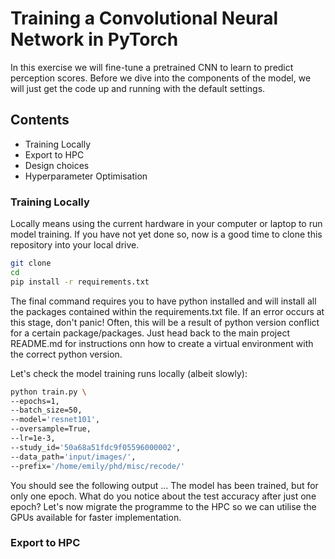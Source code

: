 # Training a Convolutional Neural Network in PyTorch

In this exercise we will fine-tune a pretrained CNN to learn to predict perception scores. Before we dive into the components of the model, we will just get the code up and running with the default settings.

## Contents
- Training Locally 
- Export to HPC
- Design choices
- Hyperparameter Optimisation

<!-- Since we will now be working with the full model and full dataset, we will want to optimise the performance using a GPU.  -->
### Training Locally
Locally means using the current hardware in your computer or laptop to run model training. If you have not yet done so, now is a good time to clone this repository into your local drive.
```sh
git clone 
cd 
pip install -r requirements.txt
```
The final command requires you to have python installed and will install all the packages contained within the requirements.txt file. If an error occurs at this stage, don't panic! Often, this will be a result of python version conflict for a certain package/packages. Just head back to the main project README.md for instructions onn how to create a virtual environment with the correct python version.

Let's check the model training runs locally (albeit slowly):
```sh
python train.py \
--epochs=1,
--batch_size=50, 
--model='resnet101',
--oversample=True,
--lr=1e-3,
--study_id='50a68a51fdc9f05596000002',
--data_path='input/images/',
--prefix='/home/emily/phd/misc/recode/'
```
You should see the following output ... The model has been trained, but for only one epoch. What do you notice about the test accuracy after just one epoch? Let's now migrate the programme to the HPC so we can utilise the GPUs available for faster implementation.

### Export to HPC


